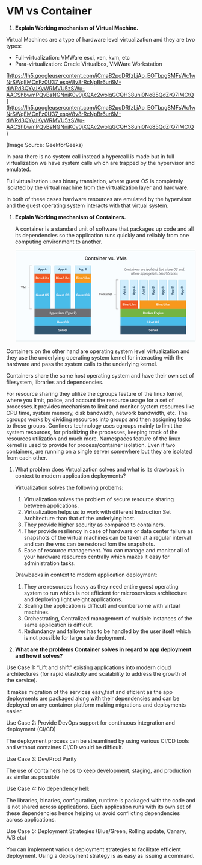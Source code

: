 # VM vs Container

1. **Explain Working mechanism of Virtual Machine.**

Virtual Machines are a type of hardware level virtualization and they are two types:

- Full-virtualization: VMWare esxi, xen, kvm, etc
- Para-virtualization: Oracle Virtualbox, VMWare Workstation

[https://lh5.googleusercontent.com/iCmaB2poDRfzLjAo_EOTbpgSMFsWc1wNrSWqEMCnFz0U37_espV8v8rRcNpBr6ur6M-dWRd3QYyJKyWRMVU5zSWu-AACShbwmPQvBsNGNnjK0v0jXQAc2wolqGCQH38uhi0No85QdZrQ7IMCtQ](https://lh5.googleusercontent.com/iCmaB2poDRfzLjAo_EOTbpgSMFsWc1wNrSWqEMCnFz0U37_espV8v8rRcNpBr6ur6M-dWRd3QYyJKyWRMVU5zSWu-AACShbwmPQvBsNGNnjK0v0jXQAc2wolqGCQH38uhi0No85QdZrQ7IMCtQ)

(Image Source: GeekforGeeks)

In para there is no system call instead  a hypercall is made but in full virtualization we have system calls which are trapped by the hypervisor and emulated.

Full virtualization uses binary translation, where  guest OS is completely isolated by the virtual machine from the virtualization layer and hardware. 

In both of these cases hardware resources are emulated by the hypervisor and the guest operating system interacts with that virtual system.

1. **Explain Working mechanism of Containers.**
    
    A container is a standard unit of software that packages up code and all its dependencies so the application runs quickly and reliably from one computing environment to another.
    
    ![Untitled](images/Untitled.png)
    

Containers on the other hand are operating system level virtualization and they use the underlying operating system kernel for interacting with the hardware and pass the system calls to the underlying kernel.

Containers share the same host operating system and have their own set of filesystem, libraries and dependencies.

For resource sharing they utilize the cgroups feature of the linux kernel, where you limit, police, and account the resource usage for a set of processes.It provides mechanism to limit and monitor system resources like CPU time, system memory, disk bandwidth, network bandwidth, etc. The cgroups works by dividing resources into groups and then assigning tasks to those groups. Continers technology uses cgroups mainly to limit the system resources, for prioritizing the processes, keeping track of the resources utilization and much more. Namespaces feature of the linux kernel is used to provide for process/container isolation. Even if two containers, are running on a single server somewhere but they are isolated from each other.

1. What problem does Virtualization solves and what is its drawback in context to modern application deployments?
    
    
    Virtualization solves the following probems:
    
    1. Virtualization solves the problem of secure resource sharing between applications. 
    2. Virtualization helps us to work with different Instruction Set Architecture than that of the underlying host. 
    3. They provide higher security as compared to containers.
    4. They provide resiliency in case of hardware or data center failure as snapshots of the virtual machines can be taken at a regular interval and can the vms can be restored fom the snapshots.
    5. Ease of resource management. You can manage and monitor all of your hardware resources centrally which makes it easy for administration tasks.
    
    Drawbacks in context to modern application deployment:
    
    1. They are resources heavy as they need entire guest operating system to run which is not efficient for microservices architecture and deploying light weight applications.
    2. Scaling the application is difficult and cumbersome with virtual machines.
    3. Orchestrating, Centralized management of  multiple instances of the same application is difficult.
    4. Redundancy and failover has to be handled by the user itself which is not possible for large sale deployment.
    

1. **What are the problems Container solves in regard to app deployment and how it solves?**

Use Case 1: “Lift and shift” existing applications into modern cloud architectures (for rapid elasticity and scalability to address the growth of the service). 

It makes migration of the services easy,fast and eficient as the app deployments are packaged along with their dependencies and can be deployed on any container platform making migrations and deployments easier.

Use Case 2: Provide DevOps support for continuous integration and deployment (CI/CD)

The deployment process can be streamlined by using various CI/CD tools and without containes CI/CD would be difficult.

Use Case 3: Dev/Prod Parity

The use of containers helps to keep  development, staging, and production as similar as possible

Use Case 4: No dependency hell:

The libraries, binaries, configuration, runtime is packaged with the code and is not shared across applications. Each application runs with its own set of these dependencies hence helping us avoid conflicting dependencies across applications.

Use Case 5: Deployment Strategies (Blue/Green, Rolling update, Canary, A/B etc)

You can implement various deployment strategies to facilitate efficient deployment. Using a deployment strategy is as easy as issuing a command.
